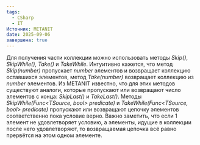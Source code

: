 ```yaml
---
tags:
  - CSharp
  - IT
Источник: METANIT
date: 2025-09-06
завершена: true
---
```

Для получения части коллекции можно использовать методы *Skip()*, *SkipWhile()*, *Take()* и *TakeWhile*.
Интуитивно кажется, что метод *Skip(number)* пропускает *number* элементов и возвращает коллекцию оставшихся элементов, метод *Take(number)* возвращает коллекцию из *number* элементов. Из METANIT известно, что для этих методов существуют аналоги, которые пропускают или возвращают число элементов с конца: *SkipLast()* и *TakeLast()*. 
Методы *SkipWhile(Func<TSource, bool> predicate)* и *TakeWhile(Func<TSource, bool> predicate)* пропускают или возвращают цепочку элементов соответственно пока условие верно. Важно заметить, что если 1 элемент не удовлетворяет условию, а элементы, идущие в коллекции после него удовлетворяют, то возвращаемая цепочка всё равно прервётся на этом одном элементе. 